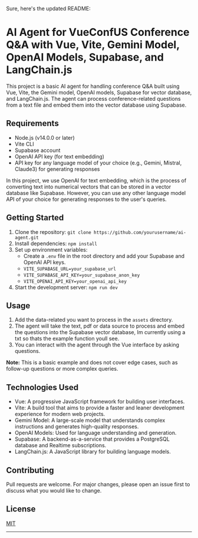 Sure, here's the updated README:

# AI Agent for VueConfUS Conference Q&A with Vue, Vite, Gemini Model, OpenAI Models, Supabase, and LangChain.js

This project is a basic AI agent for handling conference Q&A built using Vue, Vite, the Gemini model, OpenAI models, Supabase for vector database, and LangChain.js. The agent can process conference-related questions from a text file and embed them into the vector database using Supabase.

## Requirements

- Node.js (v14.0.0 or later)
- Vite CLI
- Supabase account
- OpenAI API key (for text embedding)
- API key for any language model of your choice (e.g., Gemini, Mistral, Claude3) for generating responses

In this project, we use OpenAI for text embedding, which is the process of converting text into numerical vectors that can be stored in a vector database like Supabase. However, you can use any other language model API of your choice for generating responses to the user's queries.

## Getting Started

1. Clone the repository: `git clone https://github.com/yourusername/ai-agent.git`
2. Install dependencies: `npm install`
3. Set up environment variables:
   - Create a `.env` file in the root directory and add your Supabase and OpenAI API keys.
   - `VITE_SUPABASE_URL=your_supabase_url`
   - `VITE_SUPABASE_API_KEY=your_supabase_anon_key`
   - `VITE_OPENAI_API_KEY=your_openai_api_key`
4. Start the development server: `npm run dev`

## Usage

1. Add the data-related you want to process in the `assets` directory.
2. The agent will take the text, pdf or data source to process and embed the questions into the Supabase vector database, Im currently using a txt so thats the example function youll see.
3. You can interact with the agent through the Vue interface by asking questions.

**Note:** This is a basic example and does not cover edge cases, such as follow-up questions or more complex queries.

## Technologies Used

- Vue: A progressive JavaScript framework for building user interfaces.
- Vite: A build tool that aims to provide a faster and leaner development experience for modern web projects.
- Gemini Model: A large-scale model that understands complex instructions and generates high-quality responses.
- OpenAI Models: Used for language understanding and generation.
- Supabase: A backend-as-a-service that provides a PostgreSQL database and Realtime subscriptions.
- LangChain.js: A JavaScript library for building language models.

## Contributing

Pull requests are welcome. For major changes, please open an issue first to discuss what you would like to change.

## License

[MIT](https://choosealicense.com/licenses/mit/)

---